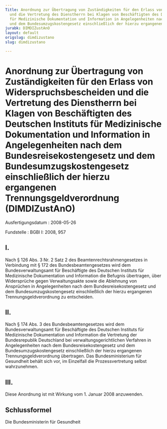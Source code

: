 ```yaml
---
Title: Anordnung zur Übertragung von Zuständigkeiten für den Erlass von Widerspruchsbescheiden
  und die Vertretung des Dienstherrn bei Klagen von Beschäftigten des Deutschen Instituts
  für Medizinische Dokumentation und Information in Angelegenheiten nach dem Bundesreisekostengesetz
  und dem Bundesumzugskostengesetz einschließlich der hierzu ergangenen Trennungsgeldverordnung
jurabk: DIMDIZustAnO
layout: default
origslug: dimdizustano
slug: dimdizustano

---
```


# Anordnung zur Übertragung von Zuständigkeiten für den Erlass von Widerspruchsbescheiden und die Vertretung des Dienstherrn bei Klagen von Beschäftigten des Deutschen Instituts für Medizinische Dokumentation und Information in Angelegenheiten nach dem Bundesreisekostengesetz und dem Bundesumzugskostengesetz einschließlich der hierzu ergangenen Trennungsgeldverordnung (DIMDIZustAnO)

Ausfertigungsdatum
:   2008-05-26

Fundstelle
:   BGBl I: 2008, 957


## I.

Nach § 126 Abs. 3 Nr. 2 Satz 2 des Beamtenrechtsrahmengesetzes in Verbindung mit § 172 des Bundesbeamtengesetzes wird dem Bundesverwaltungsamt für Beschäftigte des Deutschen Instituts für Medizinische Dokumentation und Information die Befugnis übertragen, über Widersprüche gegen Verwaltungsakte sowie die Ablehnung von Ansprüchen in Angelegenheiten nach dem Bundesreisekostengesetz und dem Bundesumzugskostengesetz einschließlich der hierzu ergangenen Trennungsgeldverordnung zu entscheiden.


## II.

Nach § 174 Abs. 3 des Bundesbeamtengesetzes wird dem Bundesverwaltungsamt für Beschäftigte des Deutschen Instituts für Medizinische Dokumentation und Information die Vertretung der Bundesrepublik Deutschland bei verwaltungsgerichtlichen Verfahren in Angelegenheiten nach dem Bundesreisekostengesetz und dem Bundesumzugskostengesetz einschließlich der hierzu ergangenen Trennungsgeldverordnung übertragen. Das Bundesministerium für Gesundheit behält sich vor, im Einzelfall die Prozessvertretung selbst wahrzunehmen.


## III.

Diese Anordnung ist mit Wirkung vom 1. Januar 2008 anzuwenden.


## Schlussformel

Die Bundesministerin für Gesundheit

